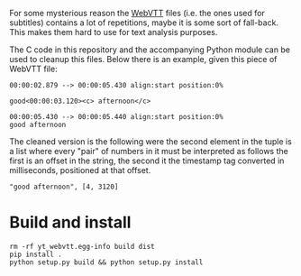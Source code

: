 For some mysterious reason the
[WebVTT](https://developer.mozilla.org/en-US/docs/Web/API/WebVTT_API) files
(i.e. the ones used for subtitles) contains a lot of repetitions, maybe it is
some sort of fall-back. This makes them hard to use for text analysis purposes.

The C code in this repository and the accompanying Python module can be used to
cleanup this files. Below there is an example, given this piece of WebVTT file:

```
00:00:02.879 --> 00:00:05.430 align:start position:0%
 
good<00:00:03.120><c> afternoon</c>

00:00:05.430 --> 00:00:05.440 align:start position:0%
good afternoon
```

The cleaned version is the following were the second element in the tuple is a
list where every "pair" of numbers in it must be interpreted as follows the first is an offset in the string, the second it the timestamp tag converted in
milliseconds, positioned at that offset.

```
"good afternoon", [4, 3120]
```

# Build and install

```
rm -rf yt_webvtt.egg-info build dist
pip install .
python setup.py build && python setup.py install
```
